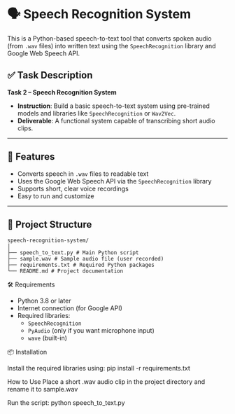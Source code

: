 # 🗣️ Speech Recognition System

This is a Python-based speech-to-text tool that converts spoken audio (from `.wav` files) into written text using the `SpeechRecognition` library and Google Web Speech API.

## ✅ Task Description

**Task 2 – Speech Recognition System**  
- **Instruction**: Build a basic speech-to-text system using pre-trained models and libraries like `SpeechRecognition` or `Wav2Vec`.  
- **Deliverable**: A functional system capable of transcribing short audio clips.

---

## 🚀 Features

- Converts speech in `.wav` files to readable text
- Uses the Google Web Speech API via the `SpeechRecognition` library
- Supports short, clear voice recordings
- Easy to run and customize

---

## 📂 Project Structure
```
speech-recognition-system/
│
├── speech_to_text.py # Main Python script
├── sample.wav # Sample audio file (user recorded)
├── requirements.txt # Required Python packages
└── README.md # Project documentation
```
🛠️ Requirements

- Python 3.8 or later
- Internet connection (for Google API)
- Required libraries:
  - `SpeechRecognition`
  - `PyAudio` (only if you want microphone input)
  - `wave` (built-in)

📦 Installation

Install the required libraries using:
pip install -r requirements.txt

How to Use
Place a short .wav audio clip in the project directory and rename it to sample.wav

Run the script:
python speech_to_text.py
